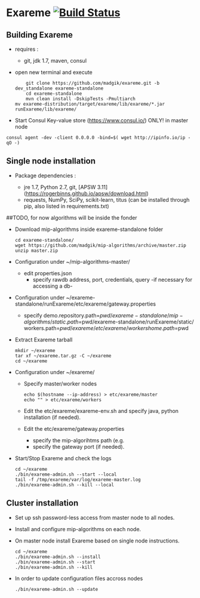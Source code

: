 # Exareme   [![Build Status](https://travis-ci.org/madgik/exareme.svg?branch=mip)](https://travis-ci.org/madgik/exareme)


##  Building Exareme

* requires : 
    -  git, jdk 1.7, maven, consul
    
* open new terminal and execute    
    ``` 
        git clone https://github.com/madgik/exareme.git -b dev_standalone exareme-standalone
        cd exareme-standalone
        mvn clean install -DskipTests -Pmultiarch 
	mv exareme-distribution/target/exareme/lib/exareme/*.jar runExareme/lib/exareme/
    ```
* Start Consul Key-value store (https://www.consul.io/) ONLY! in master node
```
consul agent -dev -client 0.0.0.0 -bind=$( wget http://ipinfo.io/ip -qO -)
```

## Single node installation

* Package dependencies :

    - jre 1.7, Python 2.7, git, [APSW 3.11] (https://rogerbinns.github.io/apsw/download.html)
    - requests, NumPy, SciPy, scikit-learn, titus (can be installed through pip, also listed in requirements.txt) 

##TODO, for now algorithms will be inside the fonder
* Download mip-algorithms inside exareme-standalone folder
    ```
    cd exareme-standalone/
    wget https://github.com/madgik/mip-algorithms/archive/master.zip
    unzip master.zip
    ```

* Configuration under ~/mip-algorithms-master/

    - edit properties.json	
        + specify rawdb address, port, credentials, query -if necessary for accessing a db-
* Configuration under ~/exareme-standalone/runExareme/etc/exareme/gateway.properties

    - specify
		demo.repository.path=$pwd/exareme-standalone/mip-algorithms/
		static.path=$pwd/exareme-standalone/runExareme/static/
		workers.path=$pwd/exareme/etc/exareme/workers
		home.path=$pwd
      
* Extract Exareme tarball
 
    ```
    mkdir ~/exareme
    tar xf ~/exareme.tar.gz -C ~/exareme
    cd ~/exareme
    ```
    
* Configuration under ~/exareme/

    - Specify master/worker nodes 
    
        ```
        echo $(hostname --ip-address) > etc/exareme/master
        echo "" > etc/exareme/workers
        ```
        
    - Edit the etc/exareme/exareme-env.sh and specify java, python installation (if needed).   
    - Edit the etc/exareme/gateway.properties 
        + specify the mip-algorihtms path (e.g. 
        + specify the gateway port (if needed).

* Start/Stop Exareme and check the logs

    ```
    cd ~/exareme
    ./bin/exareme-admin.sh --start --local
    tail -f /tmp/exareme/var/log/exareme-master.log
    ./bin/exareme-admin.sh --kill --local
    ```

## Cluster installation

* Set up ssh password-less access from master node to all nodes. 
* Install and configure mip-algorithms on each node.
* On master node install Exareme based on single node instructions.
    ```
    cd ~/exareme
    ./bin/exareme-admin.sh --install
    ./bin/exareme-admin.sh --start
    ./bin/exareme-admin.sh --kill
    ```
    
* In order to update configuration files accross nodes
    ```
    ./bin/exareme-admin.sh --update    
    ```
